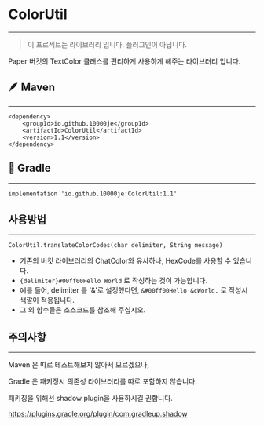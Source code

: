 # ColorUtil
- - -
> 이 프로젝트는 라이브러리 입니다. 플러그인이 아닙니다.

Paper 버킷의 TextColor 클래스를 편리하게 사용하게 해주는 라이브러리 입니다.

## 🪶 Maven
- - -
```
<dependency>
    <groupId>io.github.10000je</groupId>
    <artifactId>ColorUtil</artifactId>
    <version>1.1</version>
</dependency>
```

## 🐘 Gradle
- - -
```
implementation 'io.github.10000je:ColorUtil:1.1'
```

## 사용방법
- - -
```
ColorUtil.translateColorCodes(char delimiter, String message)
```
- 기존의 버킷 라이브러리의 ChatColor와  유사하나, HexCode를 사용할 수 있습니다.
- `{delimiter}#00ff00Hello World` 로 작성하는 것이 가능합니다.
- 예를 들어, delimiter 를 '&'로 설정했다면, `&#00ff00Hello &cWorld.` 로 작성시 색깔이 적용됩니다.
- 그 외 함수들은 소스코드를 참조해 주십시오.

## 주의사항
- - -
Maven 은 따로 테스트해보지 않아서 모르겠으나,

Gradle 은 패키징시 의존성 라이브러리를 따로 포함하지 않습니다.

패키징을 위해선 shadow plugin을 사용하시길 권합니다.

<https://plugins.gradle.org/plugin/com.gradleup.shadow>